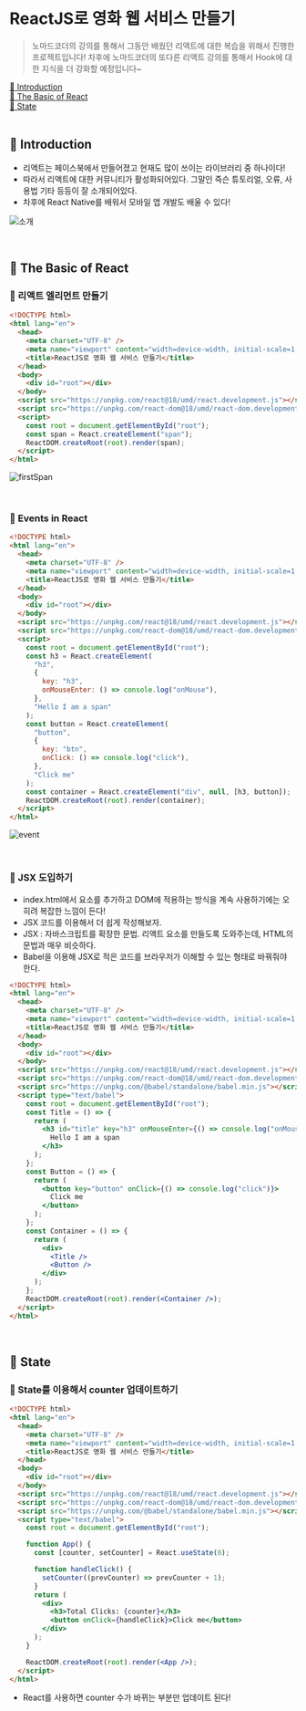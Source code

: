 # ReactJS로 영화 웹 서비스 만들기

> 노마드코더의 강의를 통해서 그동안 배웠던 리액트에 대한 복습을 위해서 진행한 프로젝트입니다! 차후에 노마드코더의 또다른 리액트 강의를 통해서 Hook에 대한 지식을 더 강화할 예정입니다~

[📌 Introduction](#-introduction)<br>
[📌 The Basic of React](#-the-basic-of-react)<br>
[📌 State](#-state)<br>
<br>

## 📌 Introduction

- 리액트는 페이스북에서 만들어졌고 현재도 많이 쓰이는 라이브러리 중 하나이다!
- 따라서 리액트에 대한 커뮤니티가 활성화되어있다. 그말인 즉슨 튜토리얼, 오류, 사용법 기타 등등이 잘 소개되어있다.
- 차후에 React Native를 배워서 모바일 앱 개발도 배울 수 있다!

![소개](./readme/react-introduction.png)

<br>

## 📌 The Basic of React

### 📖 리액트 엘리먼트 만들기

```html
<!DOCTYPE html>
<html lang="en">
  <head>
    <meta charset="UTF-8" />
    <meta name="viewport" content="width=device-width, initial-scale=1.0" />
    <title>ReactJS로 영화 웹 서비스 만들기</title>
  </head>
  <body>
    <div id="root"></div>
  </body>
  <script src="https://unpkg.com/react@18/umd/react.development.js"></script>
  <script src="https://unpkg.com/react-dom@18/umd/react-dom.development.js"></script>
  <script>
    const root = document.getElementById("root");
    const span = React.createElement("span");
    ReactDOM.createRoot(root).render(span);
  </script>
</html>
```

![firstSpan](./readme/react-first-span.png)

<br>

### 📖 Events in React

```html
<!DOCTYPE html>
<html lang="en">
  <head>
    <meta charset="UTF-8" />
    <meta name="viewport" content="width=device-width, initial-scale=1.0" />
    <title>ReactJS로 영화 웹 서비스 만들기</title>
  </head>
  <body>
    <div id="root"></div>
  </body>
  <script src="https://unpkg.com/react@18/umd/react.development.js"></script>
  <script src="https://unpkg.com/react-dom@18/umd/react-dom.development.js"></script>
  <script>
    const root = document.getElementById("root");
    const h3 = React.createElement(
      "h3",
      {
        key: "h3",
        onMouseEnter: () => console.log("onMouse"),
      },
      "Hello I am a span"
    );
    const button = React.createElement(
      "button",
      {
        key: "btn",
        onClick: () => console.log("click"),
      },
      "Click me"
    );
    const container = React.createElement("div", null, [h3, button]);
    ReactDOM.createRoot(root).render(container);
  </script>
</html>
```

![event](./readme/react-first-event.png)

<br>

### 📖 JSX 도입하기

- index.html에서 요소를 추가하고 DOM에 적용하는 방식을 계속 사용하기에는 오히려 복잡한 느낌이 든다!
- JSX 코드를 이용해서 더 쉽게 작성해보자.
- JSX : 자바스크립트를 확장한 문법. 리액트 요소를 만들도록 도와주는데, HTML의 문법과 매우 비슷하다.
- Babel을 이용해 JSX로 적은 코드를 브라우저가 이해할 수 있는 형태로 바꿔줘야 한다.

```html
<!DOCTYPE html>
<html lang="en">
  <head>
    <meta charset="UTF-8" />
    <meta name="viewport" content="width=device-width, initial-scale=1.0" />
    <title>ReactJS로 영화 웹 서비스 만들기</title>
  </head>
  <body>
    <div id="root"></div>
  </body>
  <script src="https://unpkg.com/react@18/umd/react.development.js"></script>
  <script src="https://unpkg.com/react-dom@18/umd/react-dom.development.js"></script>
  <script src="https://unpkg.com/@babel/standalone/babel.min.js"></script>
  <script type="text/babel">
    const root = document.getElementById("root");
    const Title = () => {
      return (
        <h3 id="title" key="h3" onMouseEnter={() => console.log("onMouse")}>
          Hello I am a span
        </h3>
      );
    };
    const Button = () => {
      return (
        <button key="button" onClick={() => console.log("click")}>
          Click me
        </button>
      );
    };
    const Container = () => {
      return (
        <div>
          <Title />
          <Button />
        </div>
      );
    };
    ReactDOM.createRoot(root).render(<Container />);
  </script>
</html>
```

<br>

## 📌 State

### 📖 State를 이용해서 counter 업데이트하기

```html
<!DOCTYPE html>
<html lang="en">
  <head>
    <meta charset="UTF-8" />
    <meta name="viewport" content="width=device-width, initial-scale=1.0" />
    <title>ReactJS로 영화 웹 서비스 만들기</title>
  </head>
  <body>
    <div id="root"></div>
  </body>
  <script src="https://unpkg.com/react@18/umd/react.development.js"></script>
  <script src="https://unpkg.com/react-dom@18/umd/react-dom.development.js"></script>
  <script src="https://unpkg.com/@babel/standalone/babel.min.js"></script>
  <script type="text/babel">
    const root = document.getElementById("root");

    function App() {
      const [counter, setCounter] = React.useState(0);

      function handleClick() {
        setCounter((prevCounter) => prevCounter + 1);
      }
      return (
        <div>
          <h3>Total Clicks: {counter}</h3>
          <button onClick={handleClick}>Click me</button>
        </div>
      );
    }

    ReactDOM.createRoot(root).render(<App />);
  </script>
</html>
```

- React를 사용하면 counter 수가 바뀌는 부분만 업데이트 된다!
